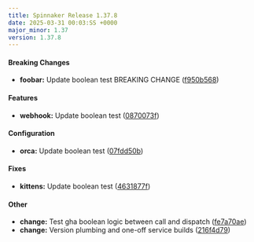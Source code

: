 ```yaml
---
title: Spinnaker Release 1.37.8
date: 2025-03-31 00:03:SS +0000
major_minor: 1.37
version: 1.37.8
---
```


#### Breaking Changes

* **foobar:** Update boolean test BREAKING CHANGE ([f950b568](https://github.com/jcavanagh/spinnaker-monorepo-public/commit/f950b5681b94c7b759e7d02efc04f2ac9ea4f3b9))

#### Features

* **webhook:** Update boolean test ([0870073f](https://github.com/jcavanagh/spinnaker-monorepo-public/commit/0870073f8e68c6dd8ffdc6d0739f9643916cf99b))

#### Configuration

* **orca:** Update boolean test ([07fdd50b](https://github.com/jcavanagh/spinnaker-monorepo-public/commit/07fdd50b0ee93e9dcec1d40cbecfedb436c90fb6))

#### Fixes

* **kittens:** Update boolean test ([4631877f](https://github.com/jcavanagh/spinnaker-monorepo-public/commit/4631877f0edbfe9dbf955dfb93be0483bdb2c1de))

#### Other

* **change:** Test gha boolean logic between call and dispatch ([fe7a70ae](https://github.com/jcavanagh/spinnaker-monorepo-public/commit/fe7a70ae0a54c7959c5f73e0302622720ae668f2))
* **change:** Version plumbing and one-off service builds ([216f4d79](https://github.com/jcavanagh/spinnaker-monorepo-public/commit/216f4d79628990de0f07fbd2a0b58a9048d63300))

